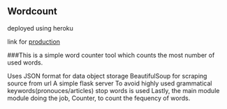 Wordcount
-----------
deployed using heroku

link for [production](https://wordcount-pro.herokuapp.com/)

###This is a simple word counter tool which counts the most number of used words.

Uses JSON format for data object storage
BeautifulSoup for scraping source from url
A simple flask server
To avoid highly used grammatical keywords(pronouces/articles) stop words is used
Lastly, the main module module doing the job, Counter, to count the fequency of words.


